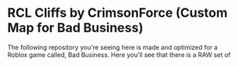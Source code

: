 # RCL Cliffs by CrimsonForce (Custom Map for Bad Business)
The following repository you're seeing here is made and optimized for a Roblox game called, Bad Business. Here you'll see that there is a RAW set of 
